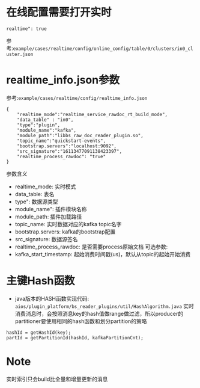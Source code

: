 # 在线配置需要打开实时
```
realtime": true
```
参考:`example/cases/realtime/config/online_config/table/0/clusters/in0_cluster.json`

# realtime_info.json参数
参考:`example/cases/realtime/config/realtime_info.json`
```
{
    "realtime_mode":"realtime_service_rawdoc_rt_build_mode",
    "data_table" : "in0",
    "type":"plugin",
    "module_name":"kafka",
    "module_path":"libbs_raw_doc_reader_plugin.so",
    "topic_name":"quickstart-events",
    "bootstrap.servers":"localhost:9092",
    "src_signature":"16113477091138423397",
    "realtime_process_rawdoc": "true"
}
```
参数含义
- realtime_mode: 实时模式
- data_table: 表名
- type": 数据源类型
- module_name": 插件模块名称
- module_path: 插件加载路径
- topic_name: 实时数据对应的kafka topic名字
- bootstrap.servers: kafka的bootstrap配置
- src_signature: 数据源签名
- realtime_process_rawdoc: 是否需要process原始文档
可选参数:
- kafka_start_timestamp: 起始消费时间戳(us)，默认从topic的起始开始消费

# 主键Hash函数
- java版本的HASH函数实现代码: `aios/plugin_platform/bs_reader_plugins/util/HashAlgorithm.java`
实时消费消息时，会按照消息key的hash值做range做过滤，所以producer的partitioner要使用相同的hash函数和划分partition的策略
```
hashId = getHashId(key);
partId = getPartitionId(hashId, kafkaPartitionCnt);
```

# Note
实时索引只会build比全量和增量更新的消息